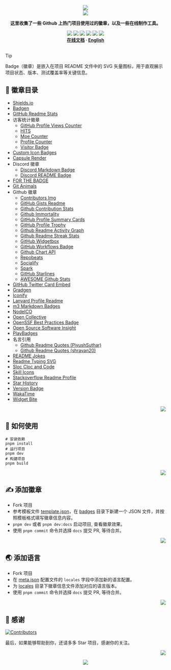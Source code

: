<a name="readme-top"></a>

<div align="center">
  <div>
    <img src="https://capsule-render.vercel.app/api?type=waving&color=4D908E&height=160&section=header">
  </div>
  <a href="https://github.com/xiaohuohumax/badge-collection">
    <img src="https://readme-typing-svg.demolab.com?font=Fira+Code&size=32&pause=1000&height=68&lines=%F0%9F%8E%96%EF%B8%8FBadge+Collection%F0%9F%8E%96%EF%B8%8F"/>
  </a>
  <p><b>这里收集了一些 Github 上热门项目使用过的徽章，以及一些在线制作工具。</b></p>
  <div>
    <a href="https://github.com/xiaohuohumax/badge-collection?tab=MIT-1-ov-file#readme"><img src="https://img.shields.io/github/license/xiaohuohumax/badge-collection" /></a>
    <a href="https://github.com/xiaohuohumax/badge-collection/pulls"><img src="https://img.shields.io/github/issues-pr/xiaohuohumax/badge-collection" /></a>
    <a href="https://github.com/xiaohuohumax/badge-collection/issues"><img src="https://img.shields.io/github/issues/xiaohuohumax/badge-collection" /></a>
    <a href="https://github.com/xiaohuohumax/badge-collection"><img src="https://api.visitorbadge.io/api/combined?path=https%3A%2F%2Fgithub.com%2Fxiaohuohumax%2Fbadge-collection&countColor=%2337D67A&style=flat&labelStyle=lower" /></a>
    <a href="https://github.com/xiaohuohumax/badge-collection"><img src="https://img.shields.io/badge/badges-51-37D67A?labelColor=555555" /></a>
    <a href="https://github.com/xiaohuohumax/badge-collection"><img src="https://img.shields.io/github/stars/xiaohuohumax/badge-collection" /></a>
  </div>
  <div>
    <b>
       <a href="https://xiaohuohumax.github.io/badge-collection/">在线文档</a>
      · <a href="README_en-US.md">English</a>
    </b>
  </div>
  <br/>
</div>

> [!Tip]
> Badge（徽章）是嵌入在项目 README 文件中的 SVG 矢量图标，用于直观展示项目状态、版本、测试覆盖率等关键信息‌。

## 📑 徽章目录

* [Shields.io](dist/badges/shields-io/README.md)
* [Badgen](dist/badges/badgen/README.md)
* [GitHub Readme Stats](dist/badges/github-readme-stats/README.md)
* 访客统计徽章
  * [GitHub Profile Views Counter](dist/badges/visit-counter/github-profile-views-counter/README.md)
  * [HITS](dist/badges/visit-counter/hit-counter/README.md)
  * [Moe Counter](dist/badges/visit-counter/moe-counter/README.md)
  * [Profile Counter](dist/badges/visit-counter/profile-counter/README.md)
  * [Visitor Badge](dist/badges/visit-counter/web-visitorbadge-nextjs/README.md)
* [Custom Icon Badges](dist/badges/custom-icon-badges/README.md)
* [Capsule Render](dist/badges/capsule-render/README.md)
* Discord 徽章
  * [Discord Markdown Badge](dist/badges/discord/dcbadge/README.md)
  * [Discord README Badge](dist/badges/discord/discord-readme-badge/README.md)
* [FOR THE BADGE](dist/badges/for-the-badge/README.md)
* [Git Animals](dist/badges/gitanimals/README.md)
* Github 徽章
  * [Contributors Img](dist/badges/github/contributors-img/README.md)
  * [GitHub Gists Readme](dist/badges/github/gists-readme/README.md)
  * [Github Contribution Stats](dist/badges/github/github-contribution-stats/README.md)
  * [Github Immortality](dist/badges/github/github-immortality/README.md)
  * [GitHub Profile Summary Cards](dist/badges/github/github-profile-summary-cards/README.md)
  * [GitHub Profile Trophy](dist/badges/github/github-profile-trophy/README.md)
  * [Github Readme Activity Graph](dist/badges/github/github-readme-activity-graph/README.md)
  * [Github Readme Streak Stats](dist/badges/github/github-readme-streak-stats/README.md)
  * [GitHub Widgetbox](dist/badges/github/github-widgetbox/README.md)
  * [GitHub Workflows Badge](dist/badges/github/github-workflows/README.md)
  * [Github Chart API](dist/badges/github/githubchart-api/README.md)
  * [Repobeats](dist/badges/github/repobeats/README.md)
  * [Socialify](dist/badges/github/socialify/README.md)
  * [Spark](dist/badges/github/spark/README.md)
  * [GitHub Starlines](dist/badges/github/starlines/README.md)
  * [AWESOME Github Stats](dist/badges/github/template/README.md)
* [GitHub Twitter Card Embed](dist/badges/github-twitter-card-embed/README.md)
* [Gradgen](dist/badges/gradgen/README.md)
* [Iconify](dist/badges/iconify/README.md)
* [Lanyard Profile Readme](dist/badges/lanyard-profile-readme/README.md)
* [m3 Markdown Badges](dist/badges/m3-Markdown-Badges/README.md)
* [NodeICO](dist/badges/nodei-co/README.md)
* [Open Collective](dist/badges/open-collective/README.md)
* [OpenSSF Best Practices Badge](dist/badges/openssf-best-practices/README.md)
* [Open Source Software Insight](dist/badges/ossinsight/README.md)
* [PlayBadges](dist/badges/play-badges/README.md)
* 名言引用
  * [Github Readme Quotes (PiyushSuthar)](dist/badges/quotes/github-readme-quotes_1/README.md)
  * [Github Readme Quotes (shravan20)](dist/badges/quotes/github-readme-quotes_2/README.md)
* [README Jokes](dist/badges/readme-jokes/README.md)
* [Readme Typing SVG](dist/badges/readme-typing-svg/README.md)
* [Sloc Cloc and Code](dist/badges/scc/README.md)
* [Skill Icons](dist/badges/skill-icons/README.md)
* [Stackoverflow Readme Profile](dist/badges/stackoverflow-readme-profile/README.md)
* [Star History](dist/badges/star-history/README.md)
* [Version Badge](dist/badges/version-badge/README.md)
* [WakaTime](dist/badges/wakatime/README.md)
* [Widget Bite](dist/badges/widget-bite/README.md)

<p align="right"><a href="#readme-top"><img src="https://img.shields.io/badge/回到顶部-555555?style=for-the-badge"></a></p>

## 🏃 如何使用

```shell
# 安装依赖
pnpm install
# 运行项目
pnpm dev
# 构建项目
pnpm build
```

<p align="right"><a href="#readme-top"><img src="https://img.shields.io/badge/回到顶部-555555?style=for-the-badge"></a></p>

## ✍ 添加徽章

* Fork 项目
* 参考模板文件 [template.json](/badges/template.json)，在 [badges](/badges) 目录下新建一个 JSON 文件，并按照模板格式填写徽章信息内容。
* `pnpm dev` 或者 `pnpm dev:docs` 启动项目, 查看徽章效果。
* 使用 `pnpm commit` 命令并选择 `docs` 提交 PR, 等待合并。

<p align="right"><a href="#readme-top"><img src="https://img.shields.io/badge/回到顶部-555555?style=for-the-badge"></a></p>

## 🌏 添加语言

* Fork 项目
* 在 [meta.json](/meta.json) 配置文件的 `locales` 字段中添加新的语言配置。
* 为 [locales](/locales) 目录下徽章信息文件添加对应的语言版本。
* 使用 `pnpm commit` 命令并选择 `docs` 提交 PR, 等待合并。

<p align="right"><a href="#readme-top"><img src="https://img.shields.io/badge/回到顶部-555555?style=for-the-badge"></a></p>

## 💖 感谢

[![Contributors](https://contrib.rocks/image?repo=xiaohuohumax/badge-collection)](https://github.com/xiaohuohumax/badge-collection/contributors)

最后，如果能够帮助到你，还请多多 Star 项目，感谢你的关注。

<p align="right"><a href="#readme-top"><img src="https://img.shields.io/badge/回到顶部-555555?style=for-the-badge"></a></p>

<div align="center">
  <img src="https://capsule-render.vercel.app/api?type=waving&color=4D908E&height=100&section=footer">
</div>

